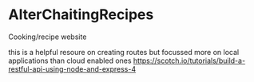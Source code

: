 # AlterChaitingRecipes
Cooking/recipe website

this is a helpful resoure on creating routes but focussed more on local applications than cloud enabled ones
https://scotch.io/tutorials/build-a-restful-api-using-node-and-express-4